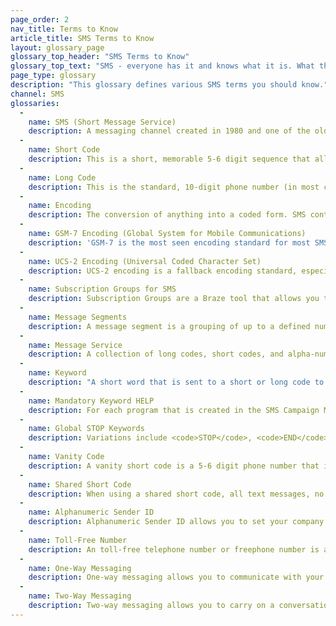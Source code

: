 ```yaml
---
page_order: 2
nav_title: Terms to Know
article_title: SMS Terms to Know
layout: glossary_page
glossary_top_header: "SMS Terms to Know"
glossary_top_text: "SMS - everyone has it and knows what it is. What they don't know is the nuance. Check out the terms below to learn more about SMS ecosystems, technologies, and processes."
page_type: glossary
description: "This glossary defines various SMS terms you should know."
channel: SMS
glossaries:
  - 
    name: SMS (Short Message Service)
    description: A messaging channel created in 1980 and one of the oldest texting technologies. It also happens to be one of the most wide-spread and more frequently used, of all texting channels. This channel is a more direct way to reach your users and customers than most other messaging channels, as it utilizes their personal phone number to reach them. As such, SMS has more rules and regulations around it than other messaging channels.
  - 
    name: Short Code
    description: This is a short, memorable 5-6 digit sequence that allows senders to send more messages at more consistent rates than long numbers (one message per second).<br><br>Either a short or a long code is required.
  - 
    name: Long Code
    description: This is the standard, 10-digit phone number (in most countries) that allows senders to send more messages at the rate of one message per second.<br><br>Either a short or a long code is required.
  - 
    name: Encoding
    description: The conversion of anything into a coded form. SMS content can be encoded in either GSM-7 or UCS-2.
  - 
    name: GSM-7 Encoding (Global System for Mobile Communications)
    description: 'GSM-7 is the most seen encoding standard for most SMS messaging. It uses most of the Greek and English alphabets, as well as some additional characters. You can <a href=''https://en.wikipedia.org/wiki/GSM_03.38#GSM_7-bit_default_alphabet_and_extension_table_of_3GPP_TS_23.038_.2F_GSM_03.38''>learn more about GSM-7 encoding and which character sets you can use here</a>. Languages such as Chinese, Korean, or Japanese must be transferred using the 16-bit UCS-2 character encoding. <br> <br> You can estimate that the character limit per segment for this type of encoding is 128 characters.'
  - 
    name: UCS-2 Encoding (Universal Coded Character Set)
    description: UCS-2 encoding is a fallback encoding standard, especially when a message cannot be encoded using GSM-7 or when a language needs more than 128 characters to be rendered. USC-2 is better measured by <a href='https://en.wikipedia.org/wiki/Code_point'>"code points"</a>, as opposed to "characters". Regardless, you could estimate that the character limit per segment for this type of encoding is 67 characters.
  - 
    name: Subscription Groups for SMS
    description: Subscription Groups are a Braze tool that allows you to target specific subscription levels of users or customers. Subscription Groups for SMS are constructed internally based on your message service and cannot be shared across App Groups.
  - 
    name: Message Segments
    description: A message segment is a grouping of up to a defined number of characters (160 for GSM-7 encoding; 67 for UCS-2 encoding) that will be sent in a single SMS dispatch. If you dispatch an SMS with 161 characters using GSM-7 encoding, you will see that there are two (2) message segments that were sent. Sending multiple message segments may result in additional charges.
  - 
    name: Message Service
    description: A collection of long codes, short codes, and alpha-numeric IDs used to send your SMS message with Braze.
  - 
    name: Keyword
    description: "A short word that is sent to a short or long code to interact with a pre-defined SMS program or to request to OPT-OUT of a specific program or all programs on a code. For example, <code>STOP</code>. Keywords should <br> - be alphanumeric <br> - have no spaces <br> - be less than 10 characters. <br> <br> A specific keyword and short code combination may only be used on one active program at a time. If a keyword is entered that is already in use by another program, a validation error will appear. <br> <br> There are two mandatory keyword categories that all SMS content providers must comply with: <code>STOP</code> and <code>HELP</code>."
  - 
    name: Mandatory Keyword HELP
    description: For each program that is created in the SMS Campaign Manager platform, content for this keyword must be provided and has to meet the best practices and carrier compliance per country or region in which the SMS traffic is being sent and received. In most cases, this content should have a brief explanation of the SMS program, and how to OPT-OUT.
  - 
    name: Global STOP Keywords
    description: Variations include <code>STOP</code>, <code>END</code>, <code>QUIT</code>, <code>UNSUBSCRIBE</code>, <code>CANCEL</code>, <code>STOPALL</code>. These are referred to as <code>Global-Stop-Keywords</code>. If any of these keywords are texted in to a short or long code, it results in the mobile number (the originating mobile phone number) being opted-out of every active SMS program on that code it is associated with.
  - 
    name: Vanity Code
    description: A vanity short code is a 5-6 digit phone number that is specifically selected by a brand. Vanity short codes are branded and easier for consumers to remember.
  - 
    name: Shared Short Code
    description: When using a shared short code, all text messages, no matter what business or organization sends them, arrives on a consumer's mobile device from the same 5-6 phone number. While shared short codes are relatively low cost and immediately available, this means that your business will not have a dedicated short code, and are subject to other businesses following the correct protocol with your shared short code.
  - 
    name: Alphanumeric Sender ID
    description: Alphanumeric Sender ID allows you to set your company name or brand as the Sender ID using alphanumeric characters when sending one-way messages to supported countries.
  - 
    name: Toll-Free Number
    description: An toll-free telephone number or freephone number is a telephone number that is billed for all arriving calls instead of incurring charges to the originating telephone subscriber. Toll-free numbers in the US and Canada are SMS-enabled, where subscribers are charged for incoming and outgoing texts.<br><br>Toll-Free messaging works best when your use case is person-to-person, such as customer support or sales, with both the sender and the recipient having a conversation via text.
  - 
    name: One-Way Messaging
    description: One-way messaging allows you to communicate with your customers by sending text messages. One-way messaging is useful if you are implementing an alphanumeric sender ID in markets where long and short codes are not available.
  - 
    name: Two-Way Messaging
    description: Two-way messaging allows you to carry on a conversation by both sending and receiving text messages.
---
```


